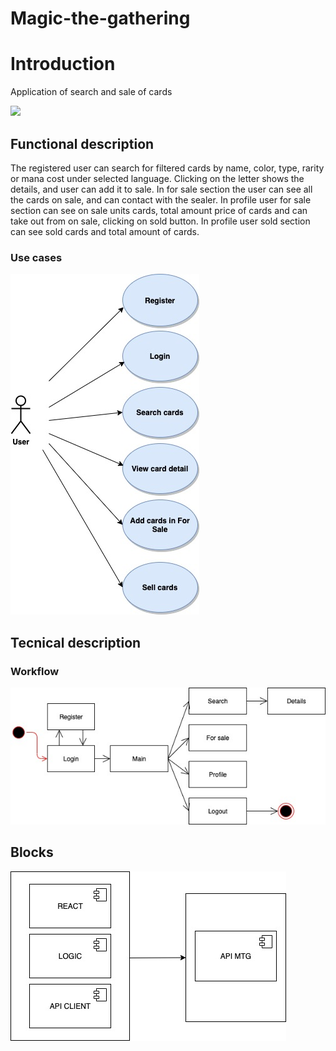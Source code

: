 # Magic-the-gathering

# Introduction
Application of search and sale of cards

![](magic-doc/mtggif.gif)

## Functional description
The registered user can search for filtered cards by name, color, type, rarity or mana cost under selected language. Clicking on the letter shows the details, and user can add it to sale. In for sale section the user can see all the cards on sale, and can contact with the sealer. In profile user for sale section can see on sale units cards, total amount price of cards and can take out from on sale, clicking on sold button. In profile user sold section can see sold cards and total amount of cards.

### Use cases

![titulo](magic-doc/user-cases-magic.jpg)

## Tecnical description

### Workflow
![titulo](magic-doc/workflow.jpg)

## Blocks
![titulo](magic-doc/blocks.jpg)